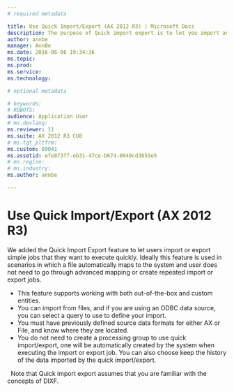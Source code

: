 ```yaml
---
# required metadata

title: Use Quick Import/Export (AX 2012 R3) | Microsoft Docs
description: The purpose of Quick import export is to let you import and export with fewer steps.
author: annbe
manager: AnnBe
ms.date: 2016-06-06 19:34:36
ms.topic: 
ms.prod: 
ms.service: 
ms.technology: 

# optional metadata

# keywords: 
# ROBOTS: 
audience: Application User
# ms.devlang: 
ms.reviewer: 11
ms.suite: AX 2012 R3 CU8
# ms.tgt_pltfrm: 
ms.custom: 89041
ms.assetid: efe873ff-eb31-47ce-b674-0049cd3655e5
# ms.region: 
# ms.industry: 
ms.author: annbe

---
```


# Use Quick Import/Export (AX 2012 R3)

We added the Quick Import Export feature to let users import or export simple jobs that they want to execute quickly. Ideally this feature is used in scenarios in which a file automatically maps to the system and user does not need to go through advanced mapping or create repeated import or export jobs.

-   This feature supports working with both out-of-the-box and custom entities.
-   You can import from files, and if you are using an ODBC data source, you can select a query to use to define your import.
-   You must have previously defined source data formats for either AX or File, and know where they are located.
-   You do not need to create a processing group to use quick import/export, one will be automatically created by the system when executing the import or export job. You can also choose keep the history of the data imported by the quick import/export.

  Note that Quick import export assumes that you are familiar with the concepts of DIXF.

